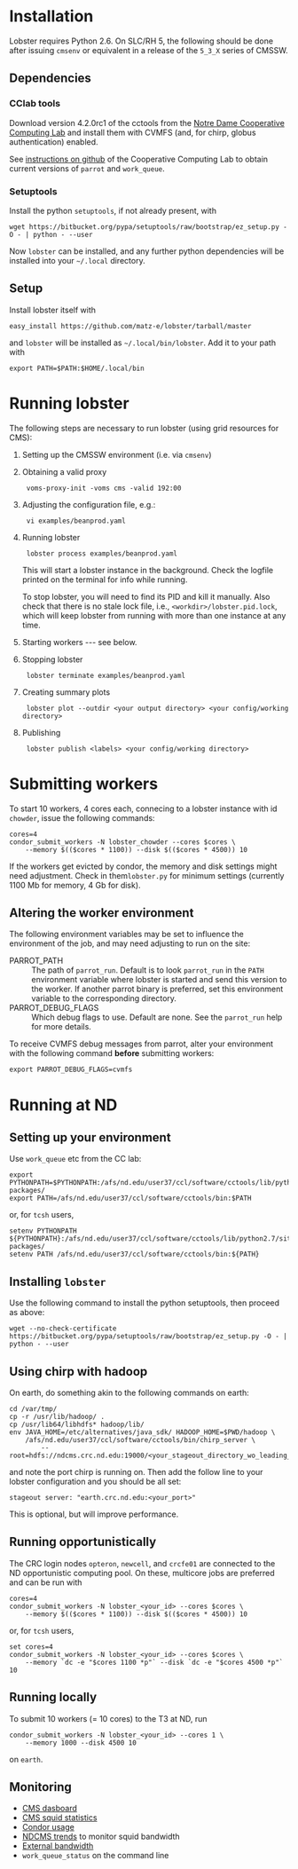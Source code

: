 # Installation

Lobster requires Python 2.6.  On SLC/RH 5, the following should be done
after issuing `cmsenv` or equivalent in a release of the `5_3_X` series of
CMSSW.

## Dependencies

### CClab tools

Download version 4.2.0rc1 of the cctools from the [Notre Dame Cooperative
Computing Lab](http://www3.nd.edu/~ccl/software/download.shtml) and install
them with CVMFS (and, for chirp, globus authentication) enabled.

See [instructions on github](https://github.com/cooperative-computing-lab/cctools)
of the Cooperative Computing Lab to obtain current versions of `parrot` and
`work_queue`.

### Setuptools

Install the python `setuptools`, if not already present, with

    wget https://bitbucket.org/pypa/setuptools/raw/bootstrap/ez_setup.py -O - | python - --user

Now `lobster` can be installed, and any further python dependencies will be
installed into your `~/.local` directory.

## Setup

Install lobster itself with

    easy_install https://github.com/matz-e/lobster/tarball/master

and `lobster` will be installed as `~/.local/bin/lobster`.  Add it to your
path with

    export PATH=$PATH:$HOME/.local/bin

# Running lobster

The following steps are necessary to run lobster (using grid resources for
CMS):

1. Setting up the CMSSW environment (i.e. via `cmsenv`)

2. Obtaining a valid proxy

        voms-proxy-init -voms cms -valid 192:00

3. Adjusting the configuration file, e.g.:

        vi examples/beanprod.yaml

4. Running lobster

        lobster process examples/beanprod.yaml

   This will start a lobster instance in the background.  Check the logfile
   printed on the terminal for info while running.

   To stop lobster, you will need to find its PID and kill it manually.
   Also check that there is no stale lock file, i.e.,
   `<workdir>/lobster.pid.lock`, which will keep lobster from running with
   more than one instance at any time.

5. Starting workers --- see below.

6. Stopping lobster

        lobster terminate examples/beanprod.yaml

7. Creating summary plots

        lobster plot --outdir <your output directory> <your config/working directory>

8. Publishing

        lobster publish <labels> <your config/working directory>

# Submitting workers

To start 10 workers, 4 cores each, connecing to a lobster instance with id
`chowder`, issue the following commands:

    cores=4
    condor_submit_workers -N lobster_chowder --cores $cores \
        --memory $(($cores * 1100)) --disk $(($cores * 4500)) 10

If the workers get evicted by condor, the memory and disk settings might need
adjustment.  Check in them`lobster.py` for minimum settings (currently 1100 Mb for
memory, 4 Gb for disk).

## Altering the worker environment

The following environment variables may be set to influence the environment
of the job, and may need adjusting to run on the site:
<dl>
  <dt>PARROT_PATH</dt>
  <dd>The path of <code>parrot_run</code>.  Default is to look
  <code>parrot_run</code> in the <code>PATH</code> environment variable
  where lobster is started and send this version to the worker.  If another
  parrot binary is preferred, set this environment variable to the
  corresponding directory.</dd>

  <dt>PARROT_DEBUG_FLAGS</dt>
  <dd>Which debug flags to use.  Default are none.  See the <code>parrot_run</code>
  help for more details.</dd>
</dl>

To receive CVMFS debug messages from parrot, alter your environment with
the following command **before** submitting workers:

    export PARROT_DEBUG_FLAGS=cvmfs

# Running at ND

## Setting up your environment

Use `work_queue` etc from the CC lab:

    export PYTHONPATH=$PYTHONPATH:/afs/nd.edu/user37/ccl/software/cctools/lib/python2.7/site-packages/
    export PATH=/afs/nd.edu/user37/ccl/software/cctools/bin:$PATH

or, for `tcsh` users,

    setenv PYTHONPATH ${PYTHONPATH}:/afs/nd.edu/user37/ccl/software/cctools/lib/python2.7/site-packages/
    setenv PATH /afs/nd.edu/user37/ccl/software/cctools/bin:${PATH}

## Installing `lobster`

Use the following command to install the python setuptools, then proceed as
above:

    wget --no-check-certificate https://bitbucket.org/pypa/setuptools/raw/bootstrap/ez_setup.py -O - | python - --user

## Using chirp with hadoop

On earth, do something akin to the following commands on earth:

    cd /var/tmp/
    cp -r /usr/lib/hadoop/ .
    cp /usr/lib64/libhdfs* hadoop/lib/
    env JAVA_HOME=/etc/alternatives/java_sdk/ HADOOP_HOME=$PWD/hadoop \
        /afs/nd.edu/user37/ccl/software/cctools/bin/chirp_server \
            --root=hdfs://ndcms.crc.nd.edu:19000/<your_stageout_directory_wo_leading_hadoop>

and note the port chirp is running on.  Then add the follow line to your
lobster configuration and you should be all set:

    stageout server: "earth.crc.nd.edu:<your_port>"

This is optional, but will improve performance.

## Running opportunistically

The CRC login nodes `opteron`, `newcell`, and `crcfe01` are connected to
the ND opportunistic computing pool.  On these, multicore jobs are
preferred and can be run with

    cores=4
    condor_submit_workers -N lobster_<your_id> --cores $cores \
        --memory $(($cores * 1100)) --disk $(($cores * 4500)) 10

or, for `tcsh` users,

    set cores=4
    condor_submit_workers -N lobster_<your_id> --cores $cores \
        --memory `dc -e "$cores 1100 *p"` --disk `dc -e "$cores 4500 *p"` 10

## Running locally

To submit 10 workers (= 10 cores) to the T3 at ND, run

    condor_submit_workers -N lobster_<your_id> --cores 1 \
        --memory 1000 --disk 4500 10

on `earth`.

## Monitoring

* [CMS dasboard](http://dashb-cms-job.cern.ch/dashboard/templates/web-job2/)
* [CMS squid statistics](http://wlcg-squid-monitor.cern.ch/snmpstats/indexcms.html)
* [Condor usage](http://condor.cse.nd.edu/condor_matrix.cgi)
* [NDCMS trends](http://mon.crc.nd.edu/xymon-cgi/svcstatus.sh?HOST=ndcms.crc.nd.edu&SERVICE=trends&backdays=0&backhours=6&backmins=0&backsecs=0&Go=Update&FROMTIME=&TOTIME=)
  to monitor squid bandwidth
* [External bandwidth](http://prtg1.nm.nd.edu/sensor.htm?listid=491&timeout=60&id=505&position=0)
* `work_queue_status` on the command line
